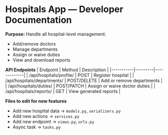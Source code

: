 # Hospitals App — Developer Documentation

**Purpose:** Handle all hospital-level management:
- Add/remove doctors
- Manage departments
- Assign or waive duties
- View and download reports

**API Endpoints**
| Endpoint | Method | Description |
|-----------|---------|-------------|
| /api/hospitals/profile/ | POST | Register hospital |
| /api/hospitals/departments/ | POST/DELETE | Add or remove departments |
| /api/hospitals/duties/ | POST/PATCH | Assign or waive doctor duties |
| /api/hospitals/reports/ | GET | View generated reports |

**Files to edit for new features**
- Add new hospital data → `models.py`, `serializers.py`
- Add new actions → `services.py`
- Add new endpoint → `views.py`, `urls.py`
- Async task → `tasks.py`
